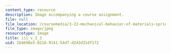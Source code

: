 ```yaml
---
content_type: resource
description: Image accompanying a course assignment.
file: null
file_location: /coursemedia/3-22-mechanical-behavior-of-materials-spring-2008/2b4698e50216914154d7d242d31df172_iii_v_2_3.jpg
file_type: image/jpeg
resourcetype: Image
title: iii_v_2_3
uid: 2b4698e5-0216-9141-54d7-d242d31df172
---
```


